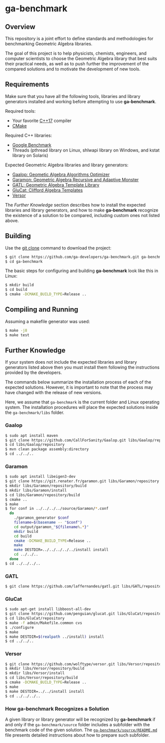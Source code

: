 # ga-benchmark

## Overview
This repository is a joint effort to define standards and methodologies for benchmarking Geometric Algebra libraries.

The goal of this project is to help physicists, chemists, engineers, and computer scientists to choose the Geometric Algebra library that best suits their practical needs, as well as to push further the improvement of the compared solutions and to motivate the development of new tools.


## Requirements
Make sure that you have all the following tools, libraries and library generators installed and working before attempting to use **ga-benchmark**.

Required tools:
- Your favorite [C++17](https://en.wikipedia.org/wiki/C%2B%2B14) compiler
- [CMake](https://cmake.org)

Required C++ libraries:
- [Google Benchmark](https://github.com/google/benchmark)
- Threads (pthread library on Linux, shlwapi library on Windows, and kstat library on Solaris)

Expected Geometric Algebra libraries and library generators:
- [Gaalop: Geometic Algebra Algorithms Optimizer](http://www.gaalop.de)
- [Garamon: Geometric Algebra Recursive and Adaptive Monster](https://sourcesup.renater.fr/scm/?group_id=4044)
- [GATL: Geometric Algebra Template Library](https://github.com/laffernandes/gatl)
- [GluCat: Clifford Algebra Templates](https://github.com/penguian/glucat)
- [Versor](http://versor.mat.ucsb.edu)

The *Further Knowledge* section describes how to install the expected libraries and library generators, and how to make **ga-benchmark** recognize the existence of a solution to be compared, including custom ones not listed above.


## Building
Use the [git clone](https://git-scm.com/docs/git-clone) command to download the project:
```bash
$ git clone https://github.com/ga-developers/ga-benchmark.git ga-benchmark
$ cd ga-benchmark
```

The basic steps for configuring and building **ga-benchmark** look like this in Linux:
```bash
$ mkdir build
$ cd build
$ cmake -DCMAKE_BUILD_TYPE=Release ..
```

## Compiling and Running
Assuming a makefile generator was used:
```bash
$ make -j8
$ make test
```

## Further Knowledge
If your system does not include the expected libraries and library generators listed above then you must install them following the instructions provided by the developers.

The commands below summarize the installation process of each of the expected solutions. However, it is important to note that the process may have changed with the release of new versions.

Here, we assume that `ga-benchmark` is the current folder and Linux operating system. The installation procedures will place the expected solutions inside the `ga-benchmark/libs` folder.

### Gaalop
```bash
$ sudo apt install maven
$ git clone https://github.com/CallForSanity/Gaalop.git libs/Gaalop/repository
$ cd libs/Gaalop/repository
$ mvn clean package assembly:directory
$ cd ../../..
```

### Garamon
```bash
$ sudo apt install libeigen3-dev
$ git clone https://git.renater.fr/garamon.git libs/Garamon/repository
$ mkdir libs/Garamon/repository/build
$ mkdir libs/Garamon/install
$ cd libs/Garamon/repository/build
$ cmake ..
$ make
$ for conf in ../../../../source/Garamon/*.conf
  do
    ./garamon_generator $conf
    filename=$(basename -- "$conf")
    cd output/garamon_"${filename%.*}"
    mkdir build
    cd build
    cmake -DCMAKE_BUILD_TYPE=Release ..
    make
    make DESTDIR=../../../../../install install
    cd ../../..
  done
$ cd ../../../..
```

### GATL
```bash
$ git clone https://github.com/laffernandes/gatl.git libs/GATL/repository
```

### GluCat
```bash
$ sudo apt-get install libboost-all-dev
$ git clone https://github.com/penguian/glucat.git libs/GluCat/repository
$ cd libs/GluCat/repository
$ make -f admin/Makefile.common cvs
$ ./configure
$ make
$ make DESTDIR=$(realpath ../install) install
$ cd ../../..
```

### Versor
```bash
$ git clone https://github.com/wolftype/versor.git libs/Versor/repository
$ mkdir libs/Versor/repository/build
$ mkdir libs/Versor/install
$ cd libs/Versor/repository/build
$ cmake -DCMAKE_BUILD_TYPE=Release ..
$ make
$ make DESTDIR=../../install install
$ cd ../../../..
```

### How **ga-benchmark** Recognizes a Solution
A given library or library generator will be recognized by **ga-benchmark** if and only if the `ga-benchmark/source` folder includes a subfolder with the benchmark code of the given solution. The [`ga-benchmark/source/README.md`](source/README.md) file presents detailed instructions about how to prepare such subfolder.